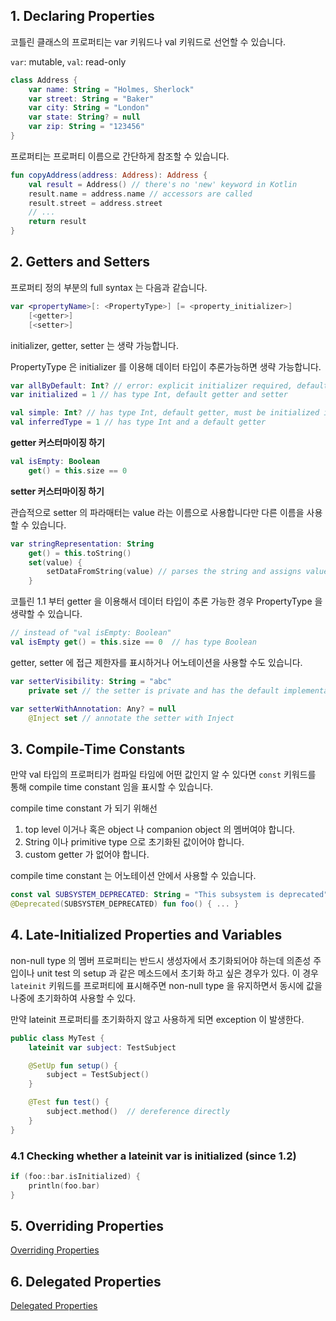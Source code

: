 ## 1. Declaring Properties

코틀린 클래스의 프로퍼티는 var 키워드나 val 키워드로 선언할 수 있습니다.

`var`: mutable, `val`: read-only

```kotlin
class Address {
    var name: String = "Holmes, Sherlock"
    var street: String = "Baker"
    var city: String = "London"
    var state: String? = null
    var zip: String = "123456"
}
```

프로퍼티는 프로퍼티 이름으로 간단하게 참조할 수 있습니다.

```kotlin
fun copyAddress(address: Address): Address {
    val result = Address() // there's no 'new' keyword in Kotlin
    result.name = address.name // accessors are called
    result.street = address.street
    // ...
    return result
}
```

## 2. Getters and Setters

프로퍼티 정의 부분의 full syntax 는 다음과 같습니다.

```kotlin
var <propertyName>[: <PropertyType>] [= <property_initializer>]
    [<getter>]
    [<setter>]
```

initializer, getter, setter 는 생략 가능합니다.

PropertyType 은 initializer 를 이용해 데이터 타입이 추론가능하면 생략 가능합니다.

```kotlin
var allByDefault: Int? // error: explicit initializer required, default getter and setter implied
var initialized = 1 // has type Int, default getter and setter
```

```kotlin
val simple: Int? // has type Int, default getter, must be initialized in constructor
val inferredType = 1 // has type Int and a default getter
```

**getter 커스터마이징 하기**

```kotlin
val isEmpty: Boolean
    get() = this.size == 0
```

**setter 커스터마이징 하기**

관습적으로 setter 의 파라매터는 value 라는 이름으로 사용합니다만 다른 이름을 사용할 수 있습니다.

```kotlin
var stringRepresentation: String
    get() = this.toString()
    set(value) {
        setDataFromString(value) // parses the string and assigns values to other properties
    }
```

코틀린 1.1 부터 getter 을 이용해서 데이터 타입이 추론 가능한 경우 PropertyType 을 생략할 수 있습니다.

```kotlin
// instead of "val isEmpty: Boolean"
val isEmpty get() = this.size == 0  // has type Boolean
```

getter, setter 에 접근 제한자를 표시하거나 어노테이션을 사용할 수도 있습니다.

```kotlin
var setterVisibility: String = "abc"
    private set // the setter is private and has the default implementation

var setterWithAnnotation: Any? = null
    @Inject set // annotate the setter with Inject
```

## 3. Compile-Time Constants

만약 val 타입의 프로퍼티가 컴파일 타임에 어떤 값인지 알 수 있다면 `const` 키워드를 통해 compile time constant 임을 표시할 수 있습니다.

compile time constant 가 되기 위해선

1. top level 이거나 혹은 object 나 companion object 의 멤버여야 합니다.
2. String 이나 primitive type 으로 초기화된 값이어야 합니다.
3. custom getter 가 없어야 합니다.

compile time constant 는 어노테이션 안에서 사용할 수 있습니다.

```kotlin
const val SUBSYSTEM_DEPRECATED: String = "This subsystem is deprecated"
@Deprecated(SUBSYSTEM_DEPRECATED) fun foo() { ... }
```

## 4. Late-Initialized Properties and Variables

non-null type 의 멤버 프로퍼티는 반드시 생성자에서 초기화되어야 하는데 의존성 주입이나 unit test 의 setup 과 같은 메소드에서 초기화 하고 싶은 경우가 있다. 이 경우 `lateinit` 키워드를 프로퍼티에 표시해주면 non-null type 을 유지하면서 동시에 값을 나중에 초기화하여 사용할 수 있다.

만약 lateinit 프로퍼티를 초기화하지 않고 사용하게 되면 exception 이 발생한다.

```kotlin
public class MyTest {
    lateinit var subject: TestSubject

    @SetUp fun setup() {
        subject = TestSubject()
    }

    @Test fun test() {
        subject.method()  // dereference directly
    }
}
```

### 4.1 Checking whether a lateinit var is initialized (since 1.2)

```kotlin
if (foo::bar.isInitialized) {
    println(foo.bar)
}
```

## 5. Overriding Properties

[Overriding Properties](https://github.com/lunit-io/kotlin-lecture-note/blob/master/notes/02.%20Classes%20and%20Objects/01.%20Classes%20and%20Inheritance.md#22-overriding-properties)

## 6. Delegated Properties

[Delegated Properties](https://github.com/lunit-io/kotlin-lecture-note/blob/master/notes/02.%20Classes%20and%20Objects/16.%20Delegated%20Properties.md)
